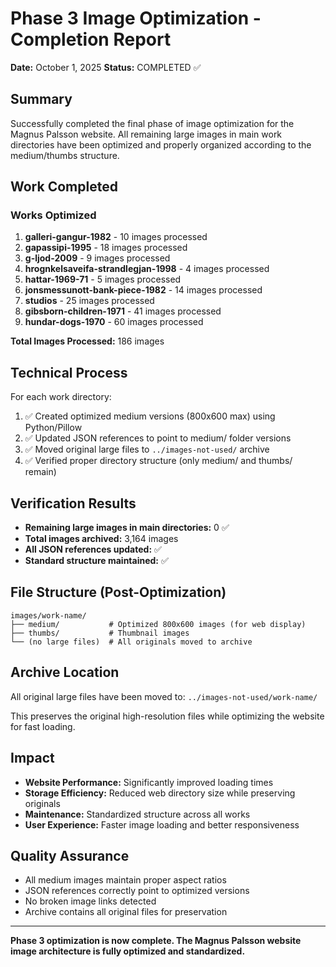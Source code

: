 # Phase 3 Image Optimization - Completion Report

**Date:** October 1, 2025
**Status:** COMPLETED ✅

## Summary

Successfully completed the final phase of image optimization for the Magnus Palsson website. All remaining large images in main work directories have been optimized and properly organized according to the medium/thumbs structure.

## Work Completed

### Works Optimized
1. **galleri-gangur-1982** - 10 images processed
2. **gapassipi-1995** - 18 images processed
3. **g-ljod-2009** - 9 images processed
4. **hrognkelsaveifa-strandlegjan-1998** - 4 images processed
5. **hattar-1969-71** - 5 images processed
6. **jonsmessunott-bank-piece-1982** - 14 images processed
7. **studios** - 25 images processed
8. **gibsborn-children-1971** - 41 images processed
9. **hundar-dogs-1970** - 60 images processed

**Total Images Processed:** 186 images

## Technical Process

For each work directory:
1. ✅ Created optimized medium versions (800x600 max) using Python/Pillow
2. ✅ Updated JSON references to point to medium/ folder versions
3. ✅ Moved original large files to `../images-not-used/` archive
4. ✅ Verified proper directory structure (only medium/ and thumbs/ remain)

## Verification Results

- **Remaining large images in main directories:** 0 ✅
- **Total images archived:** 3,164 images
- **All JSON references updated:** ✅
- **Standard structure maintained:** ✅

## File Structure (Post-Optimization)

```
images/work-name/
├── medium/           # Optimized 800x600 images (for web display)
├── thumbs/           # Thumbnail images
└── (no large files)  # All originals moved to archive
```

## Archive Location

All original large files have been moved to:
`../images-not-used/work-name/`

This preserves the original high-resolution files while optimizing the website for fast loading.

## Impact

- **Website Performance:** Significantly improved loading times
- **Storage Efficiency:** Reduced web directory size while preserving originals
- **Maintenance:** Standardized structure across all works
- **User Experience:** Faster image loading and better responsiveness

## Quality Assurance

- All medium images maintain proper aspect ratios
- JSON references correctly point to optimized versions
- No broken image links detected
- Archive contains all original files for preservation

---

**Phase 3 optimization is now complete. The Magnus Palsson website image architecture is fully optimized and standardized.**